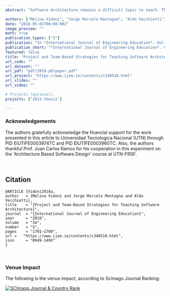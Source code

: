 ```yaml
---
abstract: "Software Architecture remains a difficult topic to teach. This is because of the problem’s complexity, and the integration of interpersonal and technical skills with knowledge from different areas. This paper presents the introduction of Project-Based Learning (PBL) and Team-Based Learning (TBL) in a Software Architecture undergraduate course. The goal for students is to apply in practice the concepts learned using ATAM (Architecture Tradeoff Analysis Method) to evaluate case studies of real-world architecture. PBL is known for allowing students to experiment with realistic problems and improve their negotiation and communication skills. TBL offers a different approach to group-based activities, by using them to determine the structure of the course. This approach is applied in an optional course in a Systems Engineering degree; its results are positive, having increased students’ attendance and active participation levels. A student survey also shows acceptance of the new methodology."

authors: ["Melina Vidoni", "Jorge Marcelo Montagna", "Aldo Vecchietti"]
date: "2018-05-01T00:00:00Z"
image_preview: ""
math: true
publication_types: ["3"]
publication: "In *International Journal of Engineering Education*. Vol. 34(5), pp1701-1708"
publication_short: "*International Journal of Engineering Education*. Vol. 34(5), pp1701-1708"
featured: false
title: "Project and Team-Based Strategies for Teaching Software Architecture"
url_code: ""
url_dataset: ""
url_pdf: "pdf/2018-pblpaper.pdf"
url_project: "https://www.ijee.ie/contents/c340518.html"
url_slides: ""
url_video: ""

# Projects (optional).
projects: ["2013-thesis"]

---
```





### Acknowledgements

The authors gratefully acknowledge the financial support for the work presented in this article to
Universidad Tecnologica Nacional (UTN) through PID EIUTIFE0003974TC and PID EIUTIFE0003960TC. Also, the authors thankful Prof. Juan Carlos Ramos for his cooperation in this experiment on the 'Architecture Based Software Design' course at UTN-FRSF.


<br />


## Citation
```
@ARTICLE {Vidoni2018a,
author   = {Melina Vidoni and Jorge Marcelo Montagna and Aldo Vecchietti},
title    = "{Project and Team-Based Strategies for Teaching Software Architecture}",
journal  = "{International Journal of Engineering Education}",
year     = "2018",
volume   = "34",
number   = "5",
pages    = "1701–1708",
url =   "https://www.ijee.ie/contents/c340518.html",
issn     = "0949-149X"
}
```


<br />

### Venue Impact

The following is the venue impact, according to Scimago Journal Ranking:

<a href="https://www.scimagojr.com/journalsearch.php?q=12345&amp;tip=sid&amp;exact=no" title="SCImago Journal &amp; Country Rank"><img border="0" src="https://www.scimagojr.com/journal_img.php?id=12345" alt="SCImago Journal &amp; Country Rank"  /></a>
